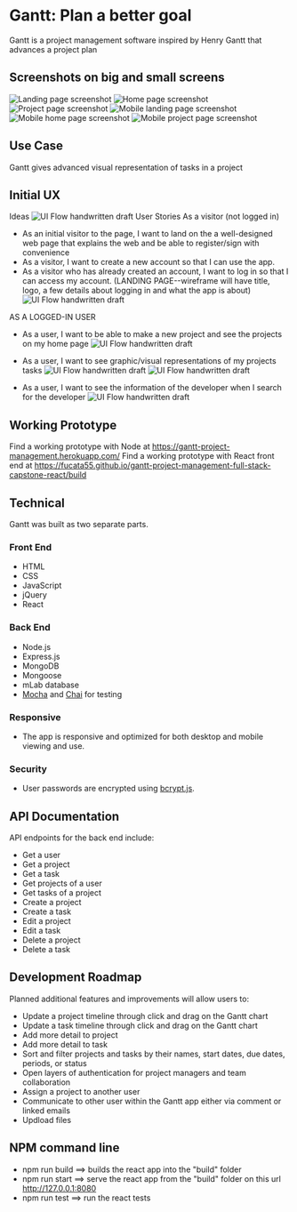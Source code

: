 # Gantt: Plan a better goal

Gantt is a project management software inspired by Henry Gantt that advances a project plan

## Screenshots on big and small screens
![Landing page screenshot](https://github.com/fucata55/gantt-project-management-full-stack-capstone-react/blob/master/assets/images/screenshot-landing.png)
![Home page screenshot](https://github.com/fucata55/gantt-project-management-full-stack-capstone-react/blob/master/assets/images/screenshot-home.png)
![Project page screenshot](https://github.com/fucata55/gantt-project-management-full-stack-capstone-react/blob/master/assets/images/screenshot-project.png)
![Mobile landing page screenshot](https://github.com/fucata55/gantt-project-management-full-stack-capstone-react/blob/master/assets/images/screenshot-landing-mobile.png)
![Mobile home page screenshot](https://github.com/fucata55/gantt-project-management-full-stack-capstone-react/blob/master/assets/images/screenshot-home-mobile.png)
![Mobile project page screenshot](https://github.com/fucata55/gantt-project-management-full-stack-capstone-react/blob/master/assets/images/screenshot-project-mobile.png)


## Use Case
Gantt gives advanced visual representation of tasks in a project

## Initial UX
Ideas
![UI Flow handwritten draft](https://github.com/fucata55/gantt-project-management-full-stack-capstone-react/blob/master/github-images/ideas.jpg)
User Stories
As a visitor (not logged in)

* As an initial visitor to the page, I want to land on the a well-designed web page that explains the web and be able to register/sign with convenience
* As a visitor, I want to create a new account so that I can use the app.
* As a visitor who has already created an account, I want to log in so that I can access my account.
(LANDING PAGE--wireframe will have title, logo, a few details about logging in and what the app is about)
![UI Flow handwritten draft](https://github.com/fucata55/gantt-project-management-full-stack-capstone-react/blob/master/github-images/landing-page.jpg)

AS A LOGGED-IN USER
* As a user, I want to be able to make a new project and see the projects on my home page
![UI Flow handwritten draft](https://github.com/fucata55/gantt-project-management-full-stack-capstone-react/blob/master/github-images/home.jpg)

* As a user, I want to see graphic/visual representations of my projects tasks
![UI Flow handwritten draft](https://github.com/fucata55/gantt-project-management-full-stack-capstone-react/blob/master/github-images/project-tasks.jpg)
![UI Flow handwritten draft](https://github.com/fucata55/gantt-project-management-full-stack-capstone-react/blob/master/github-images/project-gantt-chart.jpg)

* As a user, I want to see the information of the developer when I search for the developer
![UI Flow handwritten draft](https://github.com/fucata55/gantt-project-management-full-stack-capstone-react/blob/master/github-images/contact.jpg)

## Working Prototype
Find a working prototype with Node at https://gantt-project-management.herokuapp.com/
Find a working prototype with React front end at https://fucata55.github.io/gantt-project-management-full-stack-capstone-react/build


## Technical
Gantt was built as two separate parts.

<h3>Front End</h3>
<ul>
    <li>HTML</li>
    <li>CSS</li>
    <li>JavaScript</li>
    <li>jQuery</li>
    <li>React</li>
</ul>
<h3>Back End</h3>
<ul>
    <li>Node.js</li>
    <li>Express.js</li>
    <li>MongoDB</li>
    <li>Mongoose</li>
    <li>mLab database</li>
    <li><a href="https://mochajs.org/">Mocha</a> and <a href="http://chaijs.com/">Chai</a> for testing</li>
</ul>
<h3>Responsive</h3>
<ul>
    <li>The app is responsive and optimized for both desktop and mobile viewing and use.</li>
</ul>
<h3>Security</h3>
<ul>
    <li>User passwords are encrypted using <a href="https://github.com/dcodeIO/bcrypt.js">bcrypt.js</a>.</li>
</ul>

## API Documentation
API endpoints for the back end include:
* Get a user
* Get a project
* Get a task
* Get projects of a user
* Get tasks of a project
* Create a project
* Create a task
* Edit a project
* Edit a task
* Delete a project
* Delete a task

## Development Roadmap
Planned additional features and improvements will allow users to:
* Update a project timeline through click and drag on the Gantt chart
* Update a task timeline through click and drag on the Gantt chart
* Add more detail to project
* Add more detail to task
* Sort and filter projects and tasks by their names, start dates, due dates, periods, or status
* Open layers of authentication for project managers and team collaboration
* Assign a project to another user
* Communicate to other user within the Gantt app either via comment or linked emails
* Updload files

## NPM command line
* npm run build ==> builds the react app into the "build" folder
* npm run start ==> serve the react app from the "build" folder on this url http://127.0.0.1:8080
* npm run test ==> run the react tests
